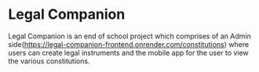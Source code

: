 # Legal Companion

Legal Companion is an end of school project which comprises of an Admin side(https://legal-companion-frontend.onrender.com/constitutions) where users can create legal instruments and the mobile app for the user to view the various constitutions.

